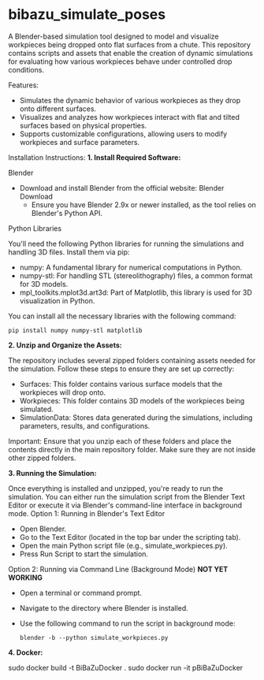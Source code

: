 
# bibazu_simulate_poses

A Blender-based simulation tool designed to model and visualize workpieces being dropped onto flat surfaces from a chute. This repository contains scripts and assets that enable the creation of dynamic simulations for evaluating how various workpieces behave under controlled drop conditions.

Features:
+ Simulates the dynamic behavior of various workpieces as they drop onto different surfaces.
+ Visualizes and analyzes how workpieces interact with flat and tilted surfaces based on physical properties.
+ Supports customizable configurations, allowing users to modify workpieces and surface parameters.

Installation Instructions:
__1. Install Required Software:__

Blender
+ Download and install Blender from the official website: Blender Download
  + Ensure you have Blender 2.9x or newer installed, as the tool relies on Blender's Python API.

Python Libraries

You'll need the following Python libraries for running the simulations and handling 3D files. Install them via pip:

+ numpy: A fundamental library for numerical computations in Python.
+ numpy-stl: For handling STL (stereolithography) files, a common format for 3D models.
+ mpl_toolkits.mplot3d.art3d: Part of Matplotlib, this library is used for 3D visualization in Python.

You can install all the necessary libraries with the following command:

    pip install numpy numpy-stl matplotlib

__2. Unzip and Organize the Assets:__

The repository includes several zipped folders containing assets needed for the simulation. Follow these steps to ensure they are set up correctly:

+ Surfaces: This folder contains various surface models that the workpieces will drop onto.
+ Workpieces: This folder contains 3D models of the workpieces being simulated.
+ SimulationData: Stores data generated during the simulations, including parameters, results, and configurations.

Important: Ensure that you unzip each of these folders and place the contents directly in the main repository folder. Make sure they are not inside other zipped folders.

__3. Running the Simulation:__

Once everything is installed and unzipped, you're ready to run the simulation. You can either run the simulation script from the Blender Text Editor or execute it via Blender's command-line interface in background mode.
Option 1: Running in Blender's Text Editor

+ Open Blender.
+ Go to the Text Editor (located in the top bar under the scripting tab).
+ Open the main Python script file (e.g., simulate_workpieces.py).
+ Press Run Script to start the simulation.

Option 2: Running via Command Line (Background Mode) __NOT YET WORKING__

+ Open a terminal or command prompt.
+ Navigate to the directory where Blender is installed.
+ Use the following command to run the script in background mode:

      blender -b --python simulate_workpieces.py

__4. Docker:__

sudo docker build -t BiBaZuDocker .
sudo docker run -it pBiBaZuDocker
